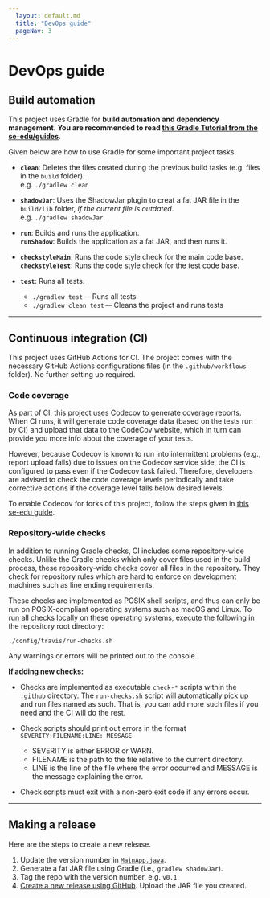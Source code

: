```yaml
---
  layout: default.md
  title: "DevOps guide"
  pageNav: 3
---
```


# DevOps guide

<!-- * Table of Contents -->
<page-nav-print />

<!-- -------------------------------------------------------------------------------------------------------------------- -->

## Build automation

This project uses Gradle for **build automation and dependency management**. **You are recommended to read [this Gradle Tutorial from the se-edu/guides](https://se-education.org/guides/tutorials/gradle.html)**.


Given below are how to use Gradle for some important project tasks.


* **`clean`**: Deletes the files created during the previous build tasks (e.g. files in the `build` folder).<br>
  e.g. `./gradlew clean`

* **`shadowJar`**: Uses the ShadowJar plugin to creat a fat JAR file in the `build/lib` folder, *if the current file is outdated*.<br>
  e.g. `./gradlew shadowJar`.

* **`run`**: Builds and runs the application.<br>
  **`runShadow`**: Builds the application as a fat JAR, and then runs it.

* **`checkstyleMain`**: Runs the code style check for the main code base.<br>
  **`checkstyleTest`**: Runs the code style check for the test code base.

* **`test`**: Runs all tests.
  * `./gradlew test` — Runs all tests
  * `./gradlew clean test` — Cleans the project and runs tests

--------------------------------------------------------------------------------------------------------------------

## Continuous integration (CI)

This project uses GitHub Actions for CI. The project comes with the necessary GitHub Actions configurations files (in the `.github/workflows` folder). No further setting up required.

### Code coverage

As part of CI, this project uses Codecov to generate coverage reports. When CI runs, it will generate code coverage data (based on the tests run by CI) and upload that data to the CodeCov website, which in turn can provide you more info about the coverage of your tests.

However, because Codecov is known to run into intermittent problems (e.g., report upload fails) due to issues on the Codecov service side, the CI is configured to pass even if the Codecov task failed. Therefore, developers are advised to check the code coverage levels periodically and take corrective actions if the coverage level falls below desired levels.

To enable Codecov for forks of this project, follow the steps given in [this se-edu guide](https://se-education.org/guides/tutorials/codecov.html).

### Repository-wide checks

In addition to running Gradle checks, CI includes some repository-wide checks. Unlike the Gradle checks which only cover files used in the build process, these repository-wide checks cover all files in the repository. They check for repository rules which are hard to enforce on development machines such as line ending requirements.

These checks are implemented as POSIX shell scripts, and thus can only be run on POSIX-compliant operating systems such as macOS and Linux. To run all checks locally on these operating systems, execute the following in the repository root directory:

`./config/travis/run-checks.sh`

Any warnings or errors will be printed out to the console.

**If adding new checks:**

* Checks are implemented as executable `check-*` scripts within the `.github` directory. The `run-checks.sh` script will automatically pick up and run files named as such. That is, you can add more such files if you need and the CI will do the rest.

* Check scripts should print out errors in the format `SEVERITY:FILENAME:LINE: MESSAGE`
  * SEVERITY is either ERROR or WARN.
  * FILENAME is the path to the file relative to the current directory.
  * LINE is the line of the file where the error occurred and MESSAGE is the message explaining the error.

* Check scripts must exit with a non-zero exit code if any errors occur.

--------------------------------------------------------------------------------------------------------------------

## Making a release

Here are the steps to create a new release.

1. Update the version number in [`MainApp.java`](https://github.com/AY2425S2-CS2103T-T16-4/tp/tree/master/src/main/java/seedu/address/MainApp.java).
1. Generate a fat JAR file using Gradle (i.e., `gradlew shadowJar`).
1. Tag the repo with the version number. e.g. `v0.1`
1. [Create a new release using GitHub](https://help.github.com/articles/creating-releases/). Upload the JAR file you created.
